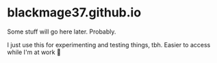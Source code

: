 # blackmage37.github.io

Some stuff will go here later. Probably.

I just use this for experimenting and testing things, tbh. Easier to access while I'm at work :eyes:
